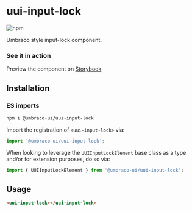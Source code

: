# uui-input-lock

![npm](https://img.shields.io/npm/v/@umbraco-ui/uui-input-lock?logoColor=%231B264F)

Umbraco style input-lock component.

### See it in action

Preview the component on [Storybook](http://localhost:6006/?path=/story/uui-input-lock)

## Installation

### ES imports

```zsh
npm i @umbraco-ui/uui-input-lock
```

Import the registration of `<uui-input-lock>` via:

```javascript
import '@umbraco-ui/uui-input-lock';
```

When looking to leverage the `UUIInputLockElement` base class as a type and/or for extension purposes, do so via:

```javascript
import { UUIInputLockElement } from '@umbraco-ui/uui-input-lock';
```

## Usage

```html
<uui-input-lock></uui-input-lock>
```
